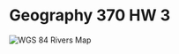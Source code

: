 # Geography 370 HW 3

![WGS 84 Rivers Map](https://user-images.githubusercontent.com/112418269/189021191-4b7e0bf0-a620-43ac-9d53-3e9a53218cdd.png)

